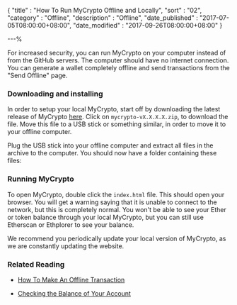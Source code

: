 {
"title"       : "How To Run MyCrypto Offline and Locally",
"sort"        : "02",
"category"    : "Offline",
"description" : "Offline",
"date_published" : "2017-07-05T08:00:00+08:00",
"date_modified"  : "2017-09-26T08:00:00+08:00"
}

---%


For increased security, you can run MyCrypto on your computer instead of from the GitHub servers. The computer should have no internet connection. You can generate a wallet completely offline and send transactions from the "Send Offline" page.

### Downloading and installing
In order to setup your local MyCrypto, start off by downloading the latest release of MyCrypto [here](https://github.com/MyCryptoHQ/mycrypto.com/releases). Click on `mycrypto-vX.X.X.X.zip`, to download the file. Move this file to a USB stick or something similar, in order to move it to your offline computer.

Plug the USB stick into your offline computer and extract all files in the archive to the computer. You should now have a folder containing these files:

### Running MyCrypto
To open MyCrypto, double click the `index.html` file. This should open your browser. You will get a warning saying that it is unable to connect to the network, but this is completely normal. You won't be able to see your Ether or token balance through your local MyCrypto, but you can still use Etherscan or Ethplorer to see your balance.

We recommend you periodically update your local version of MyCrypto, as we are constantly updating the website.

### Related Reading

* [How To Make An Offline Transaction](https://support.mycrypto.com/offline/making-offline-transaction-on-mycrypto.html)

* [Checking the Balance of Your Account](https://support.mycrypto.com/getting-started/checking-balance-of-my-account.html)

